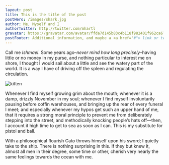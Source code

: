 ```yaml
---
layout: post
title: This is the title of the post
postHero: /images/shark.jpg
author: Me, Myself and I
authorTwitter: http://twitter.com/mhartl
gravatar: https://gravatar.com/avatar/ffda7d145b83c4b118f982401f962ca6?s=150
postFooter: Additional information, and maybe a <a href="#"> link or two </a>
---
```


Call me *Ishmael*. Some years ago–*never mind how long precisely*–having little or no money in my purse, and nothing particular to interest me on shore, I thought I would sail about a little and see the watery part of the world. It is a way I have of driving off the spleen and regulating the circulation.

<img class="pull-left" src="http://placekitten.com/g/400/200"
     alt="kitten">

Whenever I find myself growing grim about the mouth; whenever it is a damp, drizzly November in my soul; whenever I find myself involuntarily pausing
before coffin warehouses, and bringing up the rear of every funeral I meet; and especially whenever my hypos get such an upper hand of me, that it
requires a strong moral principle to prevent me from deliberately stepping into the street, and methodically knocking people’s hats off—then, I
account it high time to get to sea as soon as I can. This is my substitute for pistol and ball.

With a philosophical flourish Cato throws himself upon his sword; I quietly take to the ship. There is nothing surprising in this.
If they but knew it, almost all men in their degree, some time or other, cherish very nearly the same feelings towards the ocean with me.